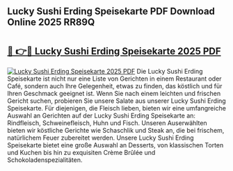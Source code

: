 ## Lucky Sushi Erding Speisekarte PDF Download Online 2025 RR89Q

# <h2><a href="http://gc6iho.nevu.top/?p=Lucky+Sushi+Erding+Speisekarte">🔗 👉🔴 Lucky Sushi Erding Speisekarte 2025 PDF</a></h2>

[![Lucky Sushi Erding Speisekarte 2025 PDF](https://i.imgur.com/dBaPXMq.png)](http://gc6iho.nevu.top/?p=Lucky+Sushi+Erding+Speisekarte)
Die Lucky Sushi Erding Speisekarte ist nicht nur eine Liste von Gerichten in einem Restaurant oder Café, sondern auch Ihre Gelegenheit, etwas zu finden, das köstlich und für Ihren Geschmack geeignet ist. Wenn Sie nach einem leichten und frischen Gericht suchen, probieren Sie unsere Salate aus unserer Lucky Sushi Erding Speisekarte. Für diejenigen, die Fleisch lieben, bieten wir eine umfangreiche Auswahl an Gerichten auf der Lucky Sushi Erding Speisekarte an: Rindfleisch, Schweinefleisch, Huhn und Fisch. Unseren Auserwählten bieten wir köstliche Gerichte wie Schaschlik und Steak an, die bei frischem, natürlichem Feuer zubereitet werden. Unsere Lucky Sushi Erding Speisekarte bietet eine große Auswahl an Desserts, von klassischen Torten und Kuchen bis hin zu exquisiten Crème Brûlée und Schokoladenspezialitäten.
